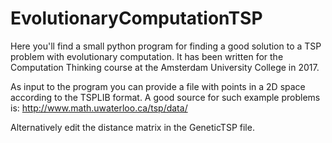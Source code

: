 # EvolutionaryComputationTSP
Here you'll find a small python program for finding a good solution to a TSP problem with evolutionary computation. It has been written for the  Computation Thinking course at the Amsterdam University College in 2017.

As input to the program you can provide a file with points in a 2D space according to the TSPLIB format. A good source for such example problems is: http://www.math.uwaterloo.ca/tsp/data/

Alternatively edit the distance matrix in the GeneticTSP file.
